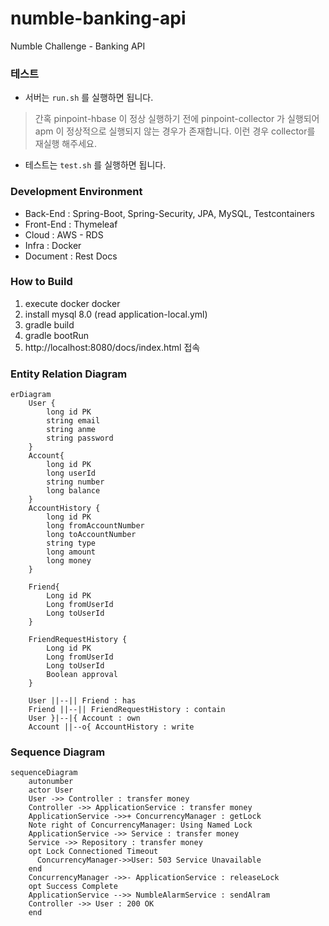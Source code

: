# numble-banking-api
Numble Challenge - Banking API

### 테스트

- 서버는 `run.sh` 를 실행하면 됩니다.

> 간혹 pinpoint-hbase 이 정상 실행하기 전에 pinpoint-collector 가 실행되어 apm 이 정상적으로 실행되지 않는 경우가 존재합니다. 이런 경우 collector를 재실행 해주세요.

- 테스트는 `test.sh` 를 실행하면 됩니다.


### Development Environment

- Back-End : Spring-Boot, Spring-Security, JPA, MySQL, Testcontainers
- Front-End : Thymeleaf
- Cloud : AWS - RDS
- Infra : Docker
- Document : Rest Docs

### How to Build

1. execute docker docker
2. install mysql 8.0 (read application-local.yml)
3. gradle build
4. gradle bootRun
5. http://localhost:8080/docs/index.html 접속

### Entity Relation Diagram

```mermaid
erDiagram
	User {
		long id PK
		string email
		string anme
		string password
	}
	Account{
		long id PK
		long userId
		string number
		long balance
	}
	AccountHistory {
		long id PK
		long fromAccountNumber
		long toAccountNumber
		string type
		long amount	
		long money	
	}
	
	Friend{
		Long id PK
		Long fromUserId
		Long toUserId
	}
	
	FriendRequestHistory {
		Long id PK
		Long fromUserId
		Long toUserId
		Boolean approval
	}
	
	User ||--|| Friend : has
	Friend ||--|| FriendRequestHistory : contain
	User }|--|{ Account : own	
	Account ||--o{ AccountHistory : write
```

### Sequence Diagram

```mermaid
sequenceDiagram
	autonumber
	actor User
	User ->> Controller : transfer money
	Controller ->> ApplicationService : transfer money
	ApplicationService ->>+ ConcurrencyManager : getLock
	Note right of ConcurrencyManager: Using Named Lock
	ApplicationService ->> Service : transfer money
	Service ->> Repository : transfer money
    opt Lock Connectioned Timeout
      ConcurrencyManager->>User: 503 Service Unavailable
	end
	ConcurrencyManager ->>- ApplicationService : releaseLock
    opt Success Complete
	ApplicationService -->> NumbleAlarmService : sendAlram
	Controller ->> User : 200 OK
	end
```
